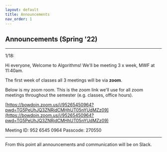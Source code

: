 ```yaml
---
layout: default 
title: Announcements
nav_order: 1
---
```



## Announcements (Spring '22)
*** 

1/18:  

Hi everyone, Welcome to Algorithms! We'll be meeting 3 x week,  MWF at 11:40am. 

The first week of classes all 3 meetings will be via __zoom__.   

Below is my zoom room.  This is the zoom link we'll use for all zoom meetings throughout the semester (e.g. classes, office hours).  

[https://bowdoin.zoom.us/j/95265450964?pwd=TG5PeUhJQ3ZNRjdCMHhUT05nYUdMZz09](https://bowdoin.zoom.us/j/95265450964?pwd=TG5PeUhJQ3ZNRjdCMHhUT05nYUdMZz09)

Meeting ID: 952 6545 0964
Passcode: 270550


***

From this point all announcements and communication will be on Slack. 
